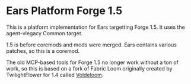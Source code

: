 # Ears Platform Forge 1.5

This is a platform implementation for Ears targetting Forge 1.5. It uses the agent-vlegacy Common
target.

1.5 is before coremods and mods were merged. Ears contains various patches, so this is a coremod.

The old MCP-based tools for Forge 1.5 no longer work without a ton of work, so this is based on a
fork of Fabric Loom originally created by TwilightFlower for 1.4 called
[Voldeloom](https://github.com/unascribed/voldeloom/tree/1.5.2).
